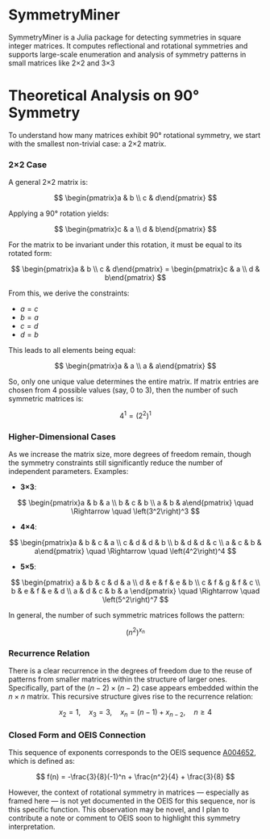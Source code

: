 # SymmetryMiner
SymmetryMiner is a Julia package for detecting symmetries in square integer matrices. It computes reflectional and rotational symmetries and supports large-scale enumeration and analysis of symmetry patterns in small matrices like 2×2 and 3×3

# Theoretical Analysis on 90° Symmetry

To understand how many matrices exhibit 90° rotational symmetry, we start with the smallest non-trivial case: a 2×2 matrix.

### 2×2 Case

A general 2×2 matrix is:

$$
\begin{pmatrix}a & b \\ c & d\end{pmatrix}
$$

Applying a 90° rotation yields:

$$
\begin{pmatrix}c & a \\ d & b\end{pmatrix}
$$

For the matrix to be invariant under this rotation, it must be equal to its rotated form:

$$
\begin{pmatrix}a & b \\ c & d\end{pmatrix} = \begin{pmatrix}c & a \\ d & b\end{pmatrix}
$$

From this, we derive the constraints:
- $a = c$
- $b = a$
- $c = d$
- $d = b$

This leads to all elements being equal:

$$
\begin{pmatrix}a & a \\ a & a\end{pmatrix}
$$

So, only one unique value determines the entire matrix. If matrix entries are chosen from 4 possible values (say, 0 to 3), then the number of such symmetric matrices is:

$$
4^1 = \left(2^2\right)^1
$$

### Higher-Dimensional Cases

As we increase the matrix size, more degrees of freedom remain, though the symmetry constraints still significantly reduce the number of independent parameters. Examples:

- **3×3**:

$$
\begin{pmatrix}a & b & a \\ b & c & b \\ a & b & a\end{pmatrix}
\quad \Rightarrow \quad \left(3^2\right)^3
$$

- **4×4**:

$$
\begin{pmatrix}a & b & c & a \\ c & d & d & b \\ b & d & d & c \\ a & c & b & a\end{pmatrix}
\quad \Rightarrow \quad \left(4^2\right)^4
$$

- **5×5**:

$$
\begin{pmatrix}
a & b & c & d & a \\
d & e & f & e & b \\
c & f & g & f & c \\
b & e & f & e & d \\
a & d & c & b & a
\end{pmatrix}
\quad \Rightarrow \quad \left(5^2\right)^7
$$

In general, the number of such symmetric matrices follows the pattern:

$$
\left(n^2\right)^{x_n}
$$

### Recurrence Relation

There is a clear recurrence in the degrees of freedom due to the reuse of patterns from smaller matrices within the structure of larger ones. Specifically, part of the $(n-2)\times(n-2)$ case appears embedded within the $n \times n$ matrix. This recursive structure gives rise to the recurrence relation:

$$
x_2 = 1,\quad x_3 = 3,\quad x_n = (n - 1) + x_{n - 2},\quad n \geq 4
$$

### Closed Form and OEIS Connection

This sequence of exponents corresponds to the OEIS sequence [A004652](https://oeis.org/A004652), which is defined as:

$$
f(n) = -\frac{3}{8}(-1)^n + \frac{n^2}{4} + \frac{3}{8}
$$

However, the context of rotational symmetry in matrices — especially as framed here — is not yet documented in the OEIS for this sequence, nor is this specific function. This observation may be novel, and I plan to contribute a note or comment to OEIS soon to highlight this symmetry interpretation.